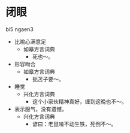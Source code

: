 



# 闭眼
bi5 ngaen3
+ 比喻心满意足
  * 如皋方言词典
    - 死也～。
+ 形容吻合
  * 如皋方言词典
    - 扼苫子要～。
+ 睡觉
  * 兴化方言词典
    - 这个小家伙精神真好，缠到这晚也不～。
+ 表示服气，没有遗憾。
  * 兴化方言词典
    - 谚曰：老鼠啃不动生铁，死倒不～。
